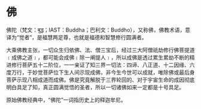 # 佛

佛陀（梵文：बुद्ध；IAST：Buddha；巴利文：Buddho），又称佛，佛教术语，意译为“觉者”，是福慧两足尊，也就是福德和智慧修行圆满者。

大乘佛教主张，一切众生归依佛、法、僧三宝后，经过三大阿僧祇劫修行佛菩提道﹝成佛之道﹞，都可能会成佛﹝除一阐提人﹞，所以成佛是透过累生累劫不断的精进修行菩萨五十二阶位，一一亲证了知三界一切法：四谛、八正道、十二因缘、六度万行，于妙觉菩萨位下生人间示现成佛，非今生今世可以成就，唯除佛或最后身菩萨示现八相成道而成佛。佛是究竟解脱于三界轮回的、对于宇宙生命的成因彻底明白具足了知，真正圆满觉悟的圣者，所以一切诸佛如来一定都是十号具足。

原始佛教经典中，“佛陀”一词指历史上的释迦牟尼。

